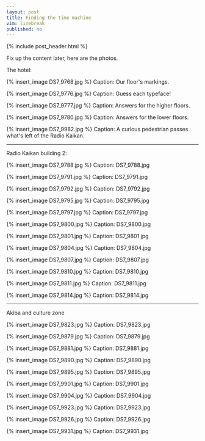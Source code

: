 ```yaml
---
layout: post
title: Finding the time machine
vim: linebreak
published: no
---
```


{% include post_header.html %}

Fix up the content later, here are the photos.

The hotel:

{% insert_image DS7_9768.jpg %}
Caption: Our floor's markings.

{% insert_image DS7_9776.jpg %}
Caption: Guess each typeface!

{% insert_image DS7_9777.jpg %}
Caption: Answers for the higher floors.

{% insert_image DS7_9780.jpg %}
Caption: Answers for the lower floors.

{% insert_image DS7_9982.jpg %}
Caption: A curious pedestrian passes what's left of the Radio Kaikan.



-----

Radio Kaikan building 2:

{% insert_image DS7_9788.jpg %}
Caption: DS7_9788.jpg

{% insert_image DS7_9791.jpg %}
Caption: DS7_9791.jpg

{% insert_image DS7_9792.jpg %}
Caption: DS7_9792.jpg

{% insert_image DS7_9795.jpg %}
Caption: DS7_9795.jpg

{% insert_image DS7_9797.jpg %}
Caption: DS7_9797.jpg

{% insert_image DS7_9800.jpg %}
Caption: DS7_9800.jpg

{% insert_image DS7_9801.jpg %}
Caption: DS7_9801.jpg

{% insert_image DS7_9804.jpg %}
Caption: DS7_9804.jpg

{% insert_image DS7_9807.jpg %}
Caption: DS7_9807.jpg

{% insert_image DS7_9810.jpg %}
Caption: DS7_9810.jpg

{% insert_image DS7_9811.jpg %}
Caption: DS7_9811.jpg

{% insert_image DS7_9814.jpg %}
Caption: DS7_9814.jpg

-----

Akiba and culture zone


{% insert_image DS7_9823.jpg %}
Caption: DS7_9823.jpg

{% insert_image DS7_9879.jpg %}
Caption: DS7_9879.jpg

{% insert_image DS7_9881.jpg %}
Caption: DS7_9881.jpg

{% insert_image DS7_9890.jpg %}
Caption: DS7_9890.jpg

{% insert_image DS7_9895.jpg %}
Caption: DS7_9895.jpg

{% insert_image DS7_9901.jpg %}
Caption: DS7_9901.jpg

{% insert_image DS7_9904.jpg %}
Caption: DS7_9904.jpg

{% insert_image DS7_9923.jpg %}
Caption: DS7_9923.jpg

{% insert_image DS7_9926.jpg %}
Caption: DS7_9926.jpg

{% insert_image DS7_9931.jpg %}
Caption: DS7_9931.jpg



